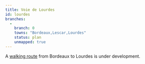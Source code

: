 ```yaml
---
title: Voie de Lourdes
id: lourdes
branches:
  -
    branch: 0
    towns: "Bordeaux,Lescar,Lourdes"
    status: plan
    unmapped: true
---
```


A [walking route][0] from Bordeaux to Lourdes is under development.

[0]: http://lavoiedelourdes.fr/